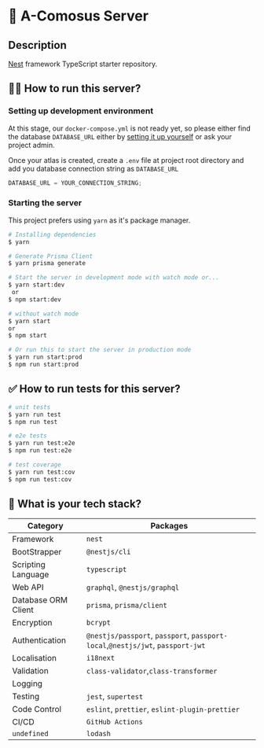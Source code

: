 # 🍍 A-Comosus Server

## Description

[Nest](https://github.com/nestjs/nest) framework TypeScript starter repository.

## 🏃‍♂️ How to run this server?

### Setting up development environment

At this stage, our `docker-compose.yml` is not ready yet, so please either find the database `DATABASE_URL` either by [setting it up yourself](https://www.mongodb.com/docs/atlas/getting-started/) or ask your project admin.

Once your atlas is created, create a `.env` file at project root directory and add you database connection string as `DATABASE_URL`

```js
DATABASE_URL = YOUR_CONNECTION_STRING;
```

### Starting the server

This project prefers using `yarn` as it's package manager.

```bash
# Installing dependencies
$ yarn

# Generate Prisma Client
$ yarn prisma generate

# Start the server in development mode with watch mode or...
$ yarn start:dev
 or
$ npm start:dev

# without watch mode
$ yarn start
or
$ npm start

# Or run this to start the server in production mode
$ yarn run start:prod
$ npm run start:prod
```

## ✅ How to run tests for this server?

```bash
# unit tests
$ yarn run test
$ npm run test

# e2e tests
$ yarn run test:e2e
$ npm run test:e2e

# test coverage
$ yarn run test:cov
$ npm run test:cov
```

## 🥞 What is your tech stack?

| Category            | Packages                                                                       |
| ------------------- | ------------------------------------------------------------------------------ |
| Framework           | `nest`                                                                         |
| BootStrapper        | `@nestjs/cli`                                                                  |
| Scripting Language  | `typescript`                                                                   |
| Web API             | `graphql`, `@nestjs/graphql`                                                   |
| Database ORM Client | `prisma`, `prisma/client`                                                      |
| Encryption          | `bcrypt`                                                                       |
| Authentication      | `@nestjs/passport`, `passport`, `passport-local`,`@nestjs/jwt`, `passport-jwt` |
| Localisation        | `i18next`                                                                      |
| Validation          | `class-validator`,`class-transformer`                                          |
| Logging             |                                                                                |
| Testing             | `jest`, `supertest`                                                            |
| Code Control        | `eslint`, `prettier`, `eslint-plugin-prettier`                                 |
| CI/CD               | `GitHub Actions`                                                               |
| `undefined`         | `lodash`                                                                       |
